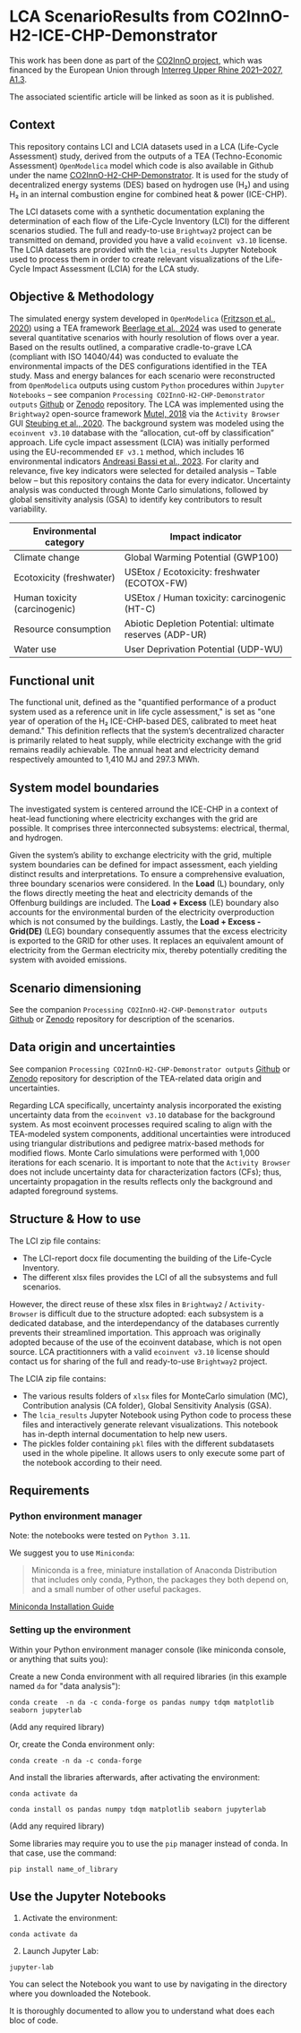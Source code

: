 # LCA ScenarioResults from CO2InnO-H2-ICE-CHP-Demonstrator

This work has been done as part of the [CO2InnO project](https://co2inno.com/), which was financed by the European Union through [Interreg Upper Rhine 2021–2027, A1.3](https://www.interreg-rhin-sup.eu/projet/co2inno-laboratoire-vivant-pour-une-region-dinnovation-pilote-neutre-en-co2-developpement-de-solutions-energetiques-et-de-mobilite/). 

The associated scientific article will be linked as soon as it is published.

## Context

This repository contains LCI and LCIA datasets used in a LCA (Life-Cycle Assessment) study, derived from the outputs of a TEA (Techno-Economic Assessment) `OpenModelica` model which code is also available in Github under the name [CO2InnO-H2-CHP-Demonstrator](https://github.com/IKKUengine/CO2InnO-H2-CHP-Demonstrator). It is used for the study of decentralized energy systems (DES) based on hydrogen use (H₂) and using H₂ in an internal combustion engine for combined heat & power (ICE-CHP). 

The LCI datasets come with a synthetic documentation explaning the determination of each flow of the Life-Cycle Inventory (LCI) for the different scenarios studied. The full and ready-to-use `Brightway2` project can be transmitted on demand, provided you have a valid `ecoinvent v3.10` license. The LCIA datasets are provided with the `lcia_results` Jupyter Notebook used to process them in order to create relevant visualizations of the Life-Cycle Impact Assessment (LCIA) for the LCA study.

## Objective & Methodology

The simulated energy system developed in `OpenModelica` ([Fritzson et al., 2020](https://doi.org/10.4173/mic.2020.4.1)) using a TEA framework [Beerlage et al., 2024](https://doi.org/10.3384/ecp20780 ) was used to generate several quantitative scenarios with hourly resolution of flows over a year. Based on the results outlined, a comparative cradle-to-grave LCA (compliant with ISO 14040/44) was conducted to evaluate the environmental impacts of the DES configurations identified in the TEA study. Mass and energy balances for each scenario were reconstructed from `OpenModelica` outputs using custom `Python` procedures within `Jupyter Notebooks` – see companion `Processing CO2InnO-H2-CHP-Demonstrator outputs` [Github](https://github.com/Paul-Robineau/Processing-CO2InnO-H2-CHP-Demonstrator-outputs) or [Zenodo](https://doi.org/10.5281/zenodo.16919026) repository. The LCA was implemented using the `Brightway2` open-source framework [Mutel, 2018](https://doi.org/10.21105/joss.00236) via the `Activity Browser` GUI [Steubing et al., 2020](https://doi.org/10.1016/j.simpa.2019.100012). The background system was modeled using the `ecoinvent v3.10` database with the “allocation, cut-off by classification” approach. Life cycle impact assessment (LCIA) was initially performed using the EU-recommended `EF v3.1` method, which includes 16 environmental indicators [Andreasi Bassi et al., 2023](https://data.europa.eu/doi/10.2760/798894). For clarity and relevance, five key indicators were selected for detailed analysis – Table below – but this repository contains the data for every indicator. Uncertainty analysis was conducted through Monte Carlo simulations, followed by global sensitivity analysis (GSA) to identify key contributors to result variability.

| Environmental category        | Impact indicator                                        |
|-------------------------------|---------------------------------------------------------|
| Climate change                | Global Warming Potential (GWP100)                       |
| Ecotoxicity (freshwater)      | USEtox / Ecotoxicity: freshwater (ECOTOX-FW)            |
| Human toxicity (carcinogenic) | USEtox / Human toxicity: carcinogenic (HT-C)            |
| Resource consumption          | Abiotic Depletion Potential: ultimate reserves (ADP-UR) |
| Water use                     | User Deprivation Potential (UDP-WU)                     |

## Functional unit

The functional unit, defined as the "quantified performance of a product system used as a reference unit in life cycle assessment," is set as "one year of operation of the H₂ ICE-CHP-based DES, calibrated to meet heat demand." This definition reflects that the system’s decentralized character is primarily related to heat supply, while electricity exchange with the grid remains readily achievable. The annual heat and electricity demand respectively amounted to 1,410 MJ and 297.3 MWh.

## System model boundaries

The investigated system is centered arround the ICE-CHP in a context of heat-lead functioning where electricity exchanges with the grid are possible. It comprises three interconnected subsystems: electrical, thermal, and hydrogen.

Given the system’s ability to exchange electricity with the grid, multiple system boundaries can be defined for impact assessment, each yielding distinct results and interpretations. To ensure a comprehensive evaluation, three boundary scenarios were considered. In the **Load** (L) boundary, only the flows directly meeting the heat and electricity demands of the Offenburg buildings are included. The **Load + Excess** (LE) boundary also accounts for the environmental burden of the electricity overproduction which is not consumed by the buildings. Lastly, the **Load + Excess - Grid(DE)** (LEG) boundary consequently assumes that the excess electricity is exported to the GRID for other uses. It replaces an equivalent amount of electricity from the German electricity mix, thereby potentially crediting the system with avoided emissions.

## Scenario dimensioning

See the companion `Processing CO2InnO-H2-CHP-Demonstrator outputs` [Github](https://github.com/Paul-Robineau/Processing-CO2InnO-H2-CHP-Demonstrator-outputs) or [Zenodo](https://doi.org/10.5281/zenodo.16919026) repository for description of the scenarios.

## Data origin and uncertainties

See companion `Processing CO2InnO-H2-CHP-Demonstrator outputs` [Github](https://github.com/Paul-Robineau/Processing-CO2InnO-H2-CHP-Demonstrator-outputs) or [Zenodo](https://doi.org/10.5281/zenodo.16919026) repository for description of the TEA-related data origin and uncertainties.

Regarding LCA specifically, uncertainty analysis incorporated the existing uncertainty data from the `ecoinvent v3.10` database for the background system. As most ecoinvent processes required scaling to align with the TEA-modeled system components, additional uncertainties were introduced using triangular distributions and pedigree matrix-based methods for modified flows. Monte Carlo simulations were performed with 1,000 iterations for each scenario. It is important to note that the `Activity Browser` does not include uncertainty data for characterization factors (CFs); thus, uncertainty propagation in the results reflects only the background and adapted foreground systems.

## Structure & How to use

The LCI zip file contains:

- The LCI-report docx file documenting the building of the Life-Cycle Inventory.
- The different xlsx files provides the LCI of all the subsystems and full scenarios.

However, the direct reuse of these xlsx files in `Brightway2` / `Activity-Browser` is difficult due to the structure adopted: each subsystem is a dedicated database, and the interdependancy of the databases currently prevents their streamlined importation. This approach was originally adopted because of the use of the ecoinvent database, which is not open source. LCA practitionners with a valid `ecoinvent v3.10` license should contact us for sharing of the full and ready-to-use `Brightway2` project.

The LCIA zip file contains:

- The various results folders of `xlsx` files for MonteCarlo simulation (MC), Contribution analysis (CA folder), Global Sensitivity Analysis (GSA).
- The `lcia_results` Jupyter Notebook using Python code to process these files and interactively generate relevant visualizations. This notebook has in-depth internal documentation to help new users.
- The pickles folder containing `pkl` files with the different subdatasets used in the whole pipeline. It allows users to only execute some part of the notebook according to their need.

## Requirements

### Python environment manager

Note: the notebooks were tested on `Python 3.11`.

We suggest you to use `Miniconda`:

> Miniconda is a free, miniature installation of Anaconda Distribution that includes only conda, Python, the packages they both depend on, and a small number of other useful packages.

[Miniconda Installation Guide](https://www.anaconda.com/docs/getting-started/miniconda/main)

### Setting up the environment

Within your Python environment manager console (like miniconda console, or anything that suits you):

Create a new Conda environment with all required libraries (in this example named `da` for "data analysis"):

```
conda create  -n da -c conda-forge os pandas numpy tdqm matplotlib seaborn jupyterlab
```
(Add any required library)

Or, create the Conda environment only:

```
conda create -n da -c conda-forge
```

And install the libraries afterwards, after activating the environment:

```
conda activate da
```

```
conda install os pandas numpy tdqm matplotlib seaborn jupyterlab
```
(Add any required library)

Some libraries may require you to use  the `pip` manager instead of conda. In that case, use the command:

```
pip install name_of_library
```

## Use the Jupyter Notebooks

1.  Activate the environment:

```
conda activate da
```

2. Launch Jupyter Lab:

```
jupyter-lab
```
You can select the Notebook you want to use by navigating in the directory where you downloaded the Notebook.

It is thoroughly documented to allow you to understand what does each bloc of code.
